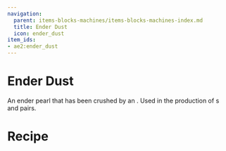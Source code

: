 ```yaml
---
navigation:
  parent: items-blocks-machines/items-blocks-machines-index.md
  title: Ender Dust
  icon: ender_dust
item_ids:
- ae2:ender_dust
---
```

# Ender Dust

<ItemImage id="ender_dust" scale="4" />

An ender pearl that has been crushed by an <ItemLink id="inscriber"/>. Used in the production of <ItemLink id="wireless_booster"/>s
and <ItemLink id="quantum_entangled_singularity"/> pairs.

# Recipe

<RecipeFor id="ender_dust" />